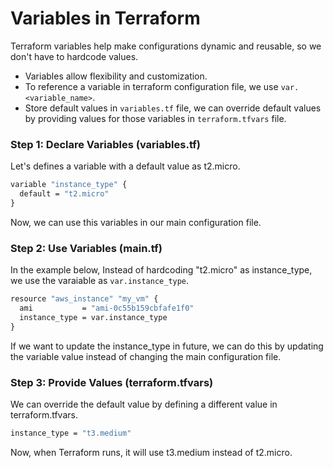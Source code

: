 # Variables in Terraform

Terraform variables help make configurations dynamic and reusable, so we don't have to hardcode values.

- Variables allow flexibility and customization.
- To reference a variable in terraform configuration file, we use `var.<variable_name>`.
- Store default values in `variables.tf` file, we can override default values by providing values for those variables in `terraform.tfvars` file.

### Step 1: Declare Variables (variables.tf)

Let's defines a variable with a default value as  t2.micro.

```cmd
variable "instance_type" {
  default = "t2.micro"
}
```

Now, we can use this variables in our main configuration file. 

### Step 2: Use Variables (main.tf)

In the example below, Instead of hardcoding "t2.micro" as instance_type, we use the varaiable as `var.instance_type`.

```cmd
resource "aws_instance" "my_vm" {
  ami           = "ami-0c55b159cbfafe1f0"
  instance_type = var.instance_type
}
```

If we want to update the instance_type in future, we can do this by updating the variable value instead of changing the main configuration file.

### Step 3: Provide Values (terraform.tfvars)
We can override the default value by defining a different value in terraform.tfvars.
```cmd
instance_type = "t3.medium"
```
Now, when Terraform runs, it will use t3.medium instead of t2.micro.
